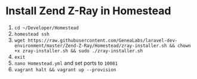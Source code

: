 # Install Zend Z-Ray in Homestead
1. `cd ~/Developer/Homestead`
2. `homestead ssh`
3. `wget https://raw.githubusercontent.com/GeneaLabs/laravel-dev-environment/master/Zend-Z-Ray/Homestead/zray-installer.sh && chown +x zray-installer.sh && sudo ./zray-installer.sh`
4. `exit`
5. `nano Homestead.yml` and set ports to `10081`
6. `vagrant halt && vagrant up --provision`
